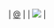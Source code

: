 | [<ACTION>@<VERSION>] | <VERSION> | [![][<ACTION>-<VERSION>-badge]][<ACTION>-<VERSION>-url] |
<!-- INSERT ROW -->
[<ACTION>@<VERSION>]: https://github.com/<ACTION>/tree/<VERSION>
[<ACTION>-<VERSION>-badge]: https://github.com/ericcornelissen/reproducing-actions/actions/workflows/<HYPHENATED>-<VERSION>.yml/badge.svg?event=schedule
[<ACTION>-<VERSION>-url]: https://github.com/ericcornelissen/reproducing-actions/actions/workflows/<HYPHENATED>-<VERSION>.yml
